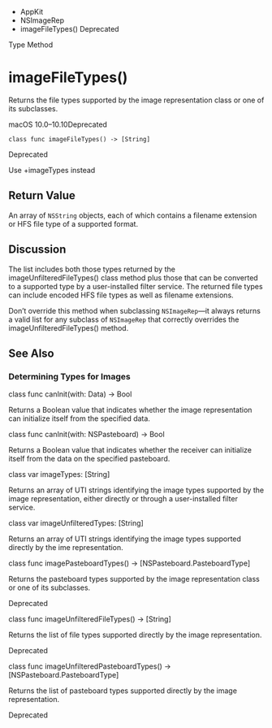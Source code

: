 

- AppKit
- NSImageRep
-  imageFileTypes() Deprecated

Type Method

# imageFileTypes()

Returns the file types supported by the image representation class or one of its subclasses.

macOS 10.0–10.10Deprecated

``` source
class func imageFileTypes() -> [String]
```

Deprecated

Use +imageTypes instead

## Return Value

An array of `NSString` objects, each of which contains a filename extension or HFS file type of a supported format.

## Discussion

The list includes both those types returned by the imageUnfilteredFileTypes() class method plus those that can be converted to a supported type by a user-installed filter service. The returned file types can include encoded HFS file types as well as filename extensions.

Don’t override this method when subclassing `NSImageRep`—it always returns a valid list for any subclass of `NSImageRep` that correctly overrides the imageUnfilteredFileTypes() method.

## See Also

### Determining Types for Images

class func canInit(with: Data) -> Bool

Returns a Boolean value that indicates whether the image representation can initialize itself from the specified data.

class func canInit(with: NSPasteboard) -> Bool

Returns a Boolean value that indicates whether the receiver can initialize itself from the data on the specified pasteboard.

class var imageTypes: [String]

Returns an array of UTI strings identifying the image types supported by the image representation, either directly or through a user-installed filter service.

class var imageUnfilteredTypes: [String]

Returns an array of UTI strings identifying the image types supported directly by the ime representation.

class func imagePasteboardTypes() -> [NSPasteboard.PasteboardType]

Returns the pasteboard types supported by the image representation class or one of its subclasses.

Deprecated

class func imageUnfilteredFileTypes() -> [String]

Returns the list of file types supported directly by the image representation.

Deprecated

class func imageUnfilteredPasteboardTypes() -> [NSPasteboard.PasteboardType]

Returns the list of pasteboard types supported directly by the image representation.

Deprecated

